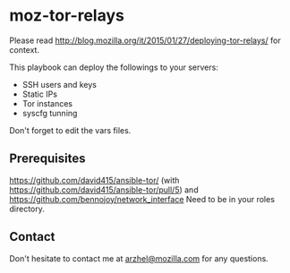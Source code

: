 # moz-tor-relays

Please read http://blog.mozilla.org/it/2015/01/27/deploying-tor-relays/ for context.

This playbook can deploy the followings to your servers:
- SSH users and keys
- Static IPs
- Tor instances
- syscfg tunning

Don't forget to edit the vars files.

## Prerequisites
https://github.com/david415/ansible-tor/ (with https://github.com/david415/ansible-tor/pull/5)
and
https://github.com/bennojoy/network_interface
Need to be in your roles directory.

## Contact
Don't hesitate to contact me at arzhel@mozilla.com for any questions.
